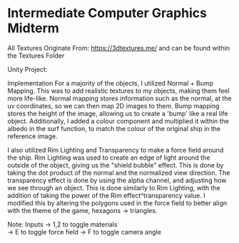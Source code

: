 # Intermediate Computer Graphics Midterm
All Textures Originate From: https://3dtextures.me/ and can be found within the Textures Folder <br>

Unity Project: 

Implementation
For a majority of the objects, I utilized Normal + Bump Mapping. This was to add realistic textures to my objects, making them feel more life-like. Normal mapping stores information such as the normal, at the uv coordinates, so we can then map 2D images to them. Bump mapping stores the height of the image, allowing us to create a 'bump' like a real life object. Additionally, I added a colour component and multiplied it within the albedo in the surf function, to match the colour of the original ship in the reference image. <br>

I also utilized Rim Lighting and Transparency to make a force field around the ship. Rim Lighting was used to create an edge of light around the outside of the object, giving us the "shield bubble" effect. This is done by taking the dot product of the normal and the normalized view direction. The transparency effect is done by using the alpha channel, and adjusting how we see through an object. This is done similarly to Rim Lighting, with the addition of taking the power of the Rim effect^transparency value. I modified this by altering the polygons used in the force field to better align with the theme of the game, hexagons -> triangles. <br>

Note:
Inputs -> 1,2 to toggle materials <br>
-> E to toggle force field
-> F to toggle camera angle
